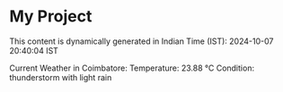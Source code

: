 # My Project

This content is dynamically generated in Indian Time (IST): 2024-10-07 20:40:04 IST


Current Weather in Coimbatore:
Temperature: 23.88 °C
Condition: thunderstorm with light rain
